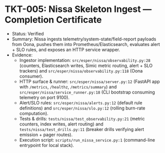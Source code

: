 # TKT-005: Nissa Skeleton Ingest — Completion Certificate

- Status: Verified
- Summary: Nissa ingests telemetry/system-state/field-report payloads from Oona, pushes them into Prometheus/Elasticsearch, evaluates alert + SLO rules, and exposes an HTTP service wrapper.
- Evidence:
  - Ingestor implementation: `src/esper/nissa/observability.py:28` (counters, Elasticsearch writes, Simic metric routing, alert + SLO trackers) and `src/esper/nissa/observability.py:118` (Oona consumer).
  - HTTP surface & runner: `src/esper/nissa/server.py:12` (FastAPI app with `/metrics`, `/healthz`, `/metrics/summary`) and `src/esper/nissa/service_runner.py:18` (CLI bootstrap consuming telemetry on port 9100).
  - Alert/SLO rules: `src/esper/nissa/alerts.py:12` (default rule definitions) and `src/esper/nissa/slo.py:12` (rolling burn-rate computation).
  - Tests & drills: `tests/nissa/test_observability.py:21` (metric counters, index writes, alert routing) and `tests/nissa/test_drills.py:11` (breaker drills verifying alert emission + pager routes).
  - Execution script: `scripts/run_nissa_service.py:1` (command-line entrypoint for local stack).
